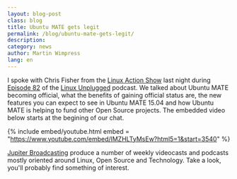 ```yaml
---
layout: blog-post
class: blog
title: Ubuntu MATE gets legit
permalink: /blog/ubuntu-mate-gets-legit/
description:
category: news
author: Martin Wimpress
lang: en
---
```


I spoke with Chris Fisher from the [Linux Action Show](http://www.jupiterbroadcasting.com/show/linuxactionshow/)
last night during [Episode 82](http://www.jupiterbroadcasting.com/78217/ubuntu-mate-gets-legit-lup-82/)
of the [Linux Unplugged](http://www.jupiterbroadcasting.com/show/linuxun/)
podcast. We talked about Ubuntu MATE becoming official, what the benefits
of gaining official status are, the new features you can expect to see in
Ubuntu MATE 15.04 and how Ubuntu MATE is helping to fund other Open Source
projects. The embedded video below starts at the begining of our chat.

{% include embed/youtube.html
    embed = "https://www.youtube.com/embed/lMZHLTyMsEw?html5=1&start=3540"
%}

[Jupiter Broadcasting](http://www.jupiterbroadcasting.com/) produce a number
of weekly videocasts and podcasts mostly oriented around Linux, Open Source
and Technology. Take a look, you'll probably find something of interest.
